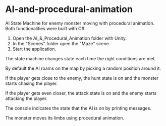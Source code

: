 # AI-and-procedural-animation
AI State Machine for enemy monster moving with procedural animation.
Both functionalities were built with C#.

1. Open the AI_&_Procedural_Animation folder with Unity.
2. In the "Scenes" folder open the "Maze" scene.
3. Start the application.

The state machine changes state each time the right conditions are met.

By default the AI roams on the map by picking a random position around it.

If the player gets close to the enemy, the hunt state is on and the monster starts chasing the player.

If the player gets even closer, the attack state is on and the enemy starts attacking the player.

The console indicates the state that the AI is on by printing messages.

The monster moves its limbs using procedural animation.
